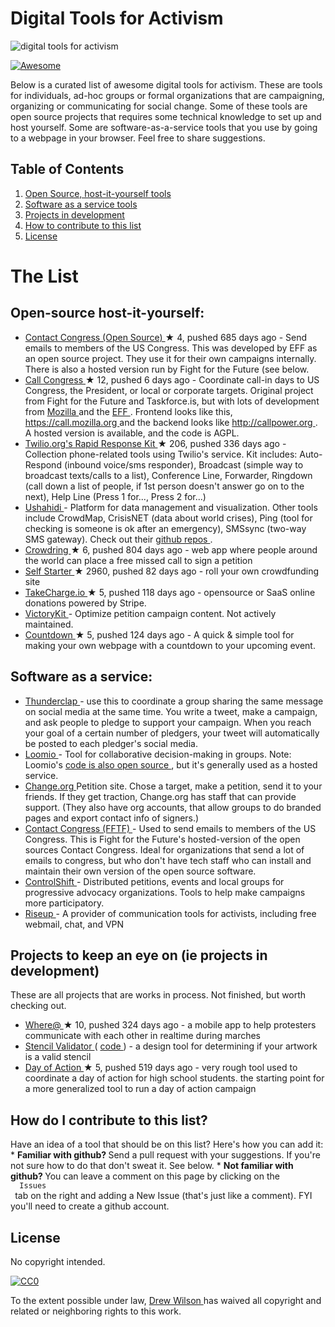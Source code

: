 <h1>
 Digital Tools for Activism
</h1>
<p>
 <img alt="digital tools for activism" src="https://raw.githubusercontent.com/drewrwilson/toolsforactivism/master/digital-tool.jpg" title="digital tools for activism"/>
</p>
<p>
 <a href="https://github.com/sindresorhus/awesome">
  <img alt="Awesome" src="https://cdn.rawgit.com/sindresorhus/awesome/d7305f38d29fed78fa85652e3a63e154dd8e8829/media/badge.svg"/>
 </a>
</p>
<p>
 Below is a curated list of awesome digital tools for activism. These are tools for individuals, ad-hoc groups or formal organizations that are campaigning, organizing or communicating for social change. Some of these tools are open source projects that requires some technical knowledge to set up and host yourself. Some are software-as-a-service tools that you use by going to a webpage in your browser. Feel free to share suggestions.
</p>
<h2>
 Table of Contents
</h2>
<ol>
 <li>
  <a href="#open-source-host-it-yourself">
   Open Source, host-it-yourself tools
  </a>
 </li>
 <li>
  <a href="#software-as-a-service">
   Software as a service tools
  </a>
 </li>
 <li>
  <a href="#projects-to-keep-an-eye-on-ie-projects-in-development">
   Projects in development
  </a>
 </li>
 <li>
  <a href="#how-do-i-contribute-to-to-this-list">
   How to contribute to this list
  </a>
 </li>
 <li>
  <a href="#license">
   License
  </a>
 </li>
</ol>
<h1>
 The List
</h1>
<h2>
 Open-source host-it-yourself:
</h2>
<ul>
 <li>
  <a href="https://github.com/EFForg/contact-congress">
   Contact Congress (Open Source)
  </a>
  <span>
   &#9733 4, pushed 685 days ago
  </span>
  - Send emails to members of the US Congress. This was developed by EFF as an open source project. They use it for their own campaigns internally. There is also a hosted version run by Fight for the Future (see below.
 </li>
 <li>
  <a href="https://github.com/fightforthefuture/call-congress">
   Call Congress
  </a>
  <span>
   &#9733 12, pushed 6 days ago
  </span>
  - Coordinate call-in days to US Congress, the President, or local or corporate targets. Original project from Fight for the Future and Taskforce.is, but with lots of development from
  <a href="https://github.com/mozilla/call-congress">
   Mozilla
  </a>
  and the
  <a href="https://github.com/effOrg/call-congress/tree/refactor/master">
   EFF
  </a>
  . Frontend looks like this,
  <a href="https://call.mozilla.org]">
   https://call.mozilla.org
  </a>
  and the backend looks like
  <a href="http://callpower.org/easy-to-use/">
   http://callpower.org
  </a>
  . A hosted version is available, and the code is AGPL.
 </li>
 <li>
  <a href="https://github.com/Twilio-org/rapid-response-kit">
   Twilio.org's Rapid Response Kit
  </a>
  <span>
   &#9733 206, pushed 336 days ago
  </span>
  - Collection phone-related tools using Twilio's service. Kit includes: Auto-Respond (inbound voice/sms responder), Broadcast (simple way to broadcast texts/calls to a list), Conference Line, Forwarder, Ringdown (call down a list of people, if 1st person doesn't answer go on to the next), Help Line (Press 1 for..., Press 2 for...)
 </li>
 <li>
  <a href="https://www.ushahidi.com/">
   Ushahidi
  </a>
  - Platform for data management and visualization. Other tools include CrowdMap, CrisisNET (data about world crises), Ping (tool for checking is someone is ok after an emergency), SMSsync (two-way SMS gateway). Check out their
  <a href="https://github.com/ushahidi">
   github repos
  </a>
  .
 </li>
 <li>
  <a href="https://github.com/therules/CrowdRing">
   Crowdring
  </a>
  <span>
   &#9733 6, pushed 804 days ago
  </span>
  - web app where people around the world can place a free missed call to sign a petition
 </li>
 <li>
  <a href="https://github.com/lockitron/selfstarter">
   Self Starter
  </a>
  <span>
   &#9733 2960, pushed 82 days ago
  </span>
  - roll your own crowdfunding site
 </li>
 <li>
  <a href="https://github.com/controlshift/prague-server">
   TakeCharge.io
  </a>
  <span>
   &#9733 5, pushed 118 days ago
  </span>
  - opensource or SaaS online donations powered by Stripe.
 </li>
 <li>
  <a href="http://www.victorykitapp.com">
   VictoryKit
  </a>
  - Optimize petition campaign content. Not actively maintained.
 </li>
 <li>
  <a href="https://github.com/drewrwilson/countdown">
   Countdown
  </a>
  <span>
   &#9733 5, pushed 124 days ago
  </span>
  - A quick & simple tool for making your own webpage with a countdown to your upcoming event.
 </li>
</ul>
<h2>
 Software as a service:
</h2>
<ul>
 <li>
  <a href="http://thunderclap.it">
   Thunderclap
  </a>
  - use this to coordinate a group sharing the same message on social media at the same time. You write a tweet, make a campaign, and ask people to pledge to support your campaign. When you reach your goal of a certain number of pledgers, your tweet will automatically be posted to each pledger's social media.
 </li>
 <li>
  <a href="https://www.loomio.org/">
   Loomio
  </a>
  - Tool for collaborative decision-making in groups. Note: Loomio's
  <a href="https://github.com/loomio/loomio">
   code is also open source
  </a>
  , but it's generally used as a hosted service.
 </li>
 <li>
  <a href="https://www.change.org/">
   Change.org
  </a>
  Petition site. Chose a target, make a petition, send it to your friends. If they get traction, Change.org has staff that can provide support. (They also have org accounts, that allow groups to do branded pages and export contact info of signers.)
 </li>
 <li>
  <a href="http://congress.fightforthefuture.org/">
   Contact Congress (FFTF)
  </a>
  - Used to send emails to members of the US Congress. This is Fight for the Future's hosted-version of the open sources Contact Congress. Ideal for organizations that send a lot of emails to congress, but who don't have tech staff who can install and maintain their own version of the open source software.
 </li>
 <li>
  <a href="https://www.controlshiftlabs.com/">
   ControlShift
  </a>
  - Distributed petitions, events and local groups for progressive advocacy organizations. Tools to help make campaigns more participatory.
 </li>
 <li>
  <a href="http://riseup.net/">
   Riseup
  </a>
  - A provider of communication tools for activists, including free webmail, chat, and VPN
 </li>
</ul>
<h2>
 Projects to keep an eye on (ie projects in development)
</h2>
<p>
 These are all projects that are works in process. Not finished, but worth checking out.
</p>
<ul>
 <li>
  <a href="https://github.com/the-learning-collective/whereat-macroid">
   Where@
  </a>
  <span>
   &#9733 10, pushed 324 days ago
  </span>
  - a mobile app to help protesters communicate with each other in realtime during marches
 </li>
 <li>
  <a href="https://drewrwilson.com/stencilvalidator/">
   Stencil Validator
  </a>
  (
  <a href="https://github.com/drewrwilson/stencilvalidator">
   code
  </a>
  ) - a design tool for determining if your artwork is a valid stencil
 </li>
 <li>
  <a href="https://github.com/handsupwalkout/handsupwalkout.github.io">
   Day of Action
  </a>
  <span>
   &#9733 5, pushed 519 days ago
  </span>
  - very rough tool used to coordinate a day of action for high school students. the starting point for a more generalized tool to run a day of action campaign
 </li>
</ul>
<h2>
 How do I contribute to this list?
</h2>
<p>
 Have an idea of a tool that should be on this list? Here's how you can add it:
 *
 <strong>
  Familiar with github?
 </strong>
 Send a pull request with your suggestions. If you're not sure how to do that don't sweat it. See below.
 *
 <strong>
  Not familiar with github?
 </strong>
 You can leave a comment on this page by clicking on the
 <code>
  Issues
 </code>
 tab on the right and adding a New Issue (that's just like a comment). FYI you'll need to create a github account.
</p>
<h2>
 License
</h2>
<p>
 No copyright intended.
</p>
<p>
 <a href="https://creativecommons.org/publicdomain/zero/1.0/">
  <img alt="CC0" src="https://i.creativecommons.org/p/zero/1.0/88x31.png"/>
 </a>
</p>
<p>
 To the extent possible under law,
 <a href="https://drewrwilson.com">
  Drew Wilson
 </a>
 has waived all copyright and related or neighboring rights to this work.
</p>
